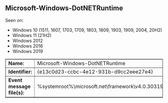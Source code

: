 ## Microsoft-Windows-DotNETRuntime

Seen on:
* Windows 10 (1511, 1607, 1703, 1709, 1803, 1809, 1903, 1909, 2004, 20H2)
* Windows 11 (21H2)
* Windows 2012
* Windows 2016
* Windows 2019

<table border="1" class="docutils">
  <tbody>
    <tr>
      <td><b>Name:</b></td>
      <td>Microsoft-Windows-DotNETRuntime</td>
    </tr>
    <tr>
      <td><b>Identifier:</b></td>
      <td>{e13c0d23-ccbc-4e12-931b-d9cc2eee27e4}</td>
    </tr>
    <tr>
      <td><b>Event message file(s):</b></td>
      <td>%systemroot%\microsoft.net\framework\v4.0.30319\clretwrc.dll</td>
    </tr>
  </tbody>
</table>

&nbsp;

